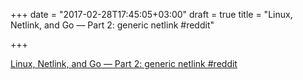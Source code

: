 +++
date = "2017-02-28T17:45:05+03:00"
draft = true
title = "Linux, Netlink, and Go — Part 2: generic netlink  #reddit"

+++

<p><a href="https://t.co/EeaG2ndQYE">Linux, Netlink, and Go — Part 2: generic netlink  #reddit</a></p>

